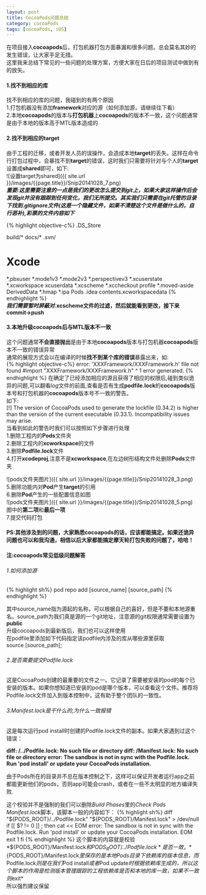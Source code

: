 ```yaml
---
layout: post
title: CocoaPods问题总结
category: cocoaPods
tags: [cocoaPods, iOS]
---
```

在项目接入**cocoapods**后，打包机器打包方面暴漏和很多问题。总会莫名其妙的发生错误，让大家手足无措。  
这里我来总结下常见的一些问题的处理方案，方便大家在日后的项目测试中做到有的放矢。  



#### 1.找不到相应的库
找不到相应的库的问题，我碰到的有两个原因  
1.打包机器没有添加**framework**对应的源（如何添加源，请继续往下看）  
2.本地**cocoapods**的版本与**打包机器**上**cocoapods**的版本不一致，这个问题通常是由于本地的版本高于MTL版本造成的

#### 2.找不到相应的**target**
由于工程的迁移，或者开发人员的误操作，会造成本地**target**的丢失。这样在命令行打包过程中，会暴找不到**target**的错误，这时我们只需要将针对与个人的**target**设置成**shared**即可，如下:  
![设置target为shared]({{ site.url }}/images/{{page.title}}/Snip20141028_7.png)  
***重要:这里需要注意的一点是我们的更改怎么提交到git上，如果大家这样操作后会发现git并没有跟踪到任何变化，我们无所提交。其实我们只需要在git托管的目录下找到.gitignore文件(这是一个隐藏文件，如果不清楚这个文件是做什么的，自行恶补),彩票的文件内容如下***

{% highlight objective-c%}
.DS_Store

build/*
docs/*
.svn/

# Xcode
*.pbxuser
*.mode1v3
*.mode2v3
*.perspectivev3
*.xcuserstate
*.xcworkspace
xcuserdata
*.xcscheme
*.xccheckout
profile
*.moved-aside
DerivedData
*.hmap
*.ipa
Pods
.idea
contents.xcworkspacedata
{% endhighlight %}  
***我们需要暂时屏蔽对*.xcscheme文件的过滤，然后就能看到更改，接下来commit->push**

#### 3.本地升级cocoapods后与MTL版本不一致
这个问题通常**不会直接抛出**是由于本地**cocoapods**版本与打包机器**cocoapods**版本不一致的错误异常  
通常的展现方式会以在编译的时候**找不到某个库的错误**暴露出来，如:  
{% highlight objective-c%}
error: 'XXXFramework/XXXFramework.h' file not found
    #import "XXXFramework/XXXFramework.h"
            ^
1 error generated.
{% endhighlight %}
在确定了已经添加相应的源且获得了相应的权限后,碰到类似诡异的问题,可以翻看*log*文件的前面,查看是否有生成**podfile.lock**的**cocoapods**版本号和打包机器的**cocoapods**版本号不一致的警告。  
如下:  
<kp>[!] The version of CocoaPods used to generate the lockfile (0.34.2) is higher than the version of the current executable (0.33.1). Incompatibility issues may arise.</kp>  
当看到如此的警告时我们可以按照如下步骤进行处理  
1.删除工程内的**Pods**文件夹  
2.删除工程内的**xcworkspace**的文件  
3.删除**Podfile.lock**文件  
4.打开**xcodeproj**,注意不是**xcworkspace**,在左边树形结构文件处删除**Pods**文件夹  

![pods文件夹图片]({{ site.url }}/images/{{page.title}}/Snip20141028_3.png)  
5.删除功能内对**Pod**产生**target**的引用  
6.删除**Pod**产生的一些配置信息如图  
![pods文件夹图片]({{ site.url }}/images/{{page.title}}/Snip20141028_5.png)
图中的**第二项**和**最后一项**  
7.提交代码打包

#### PS:其他涉及到的问题，大家熟悉cocoapods的话，应该都能搞定。如果还诡异问题也可以和我沟通，相信以后大家都能搞定摩天轮打包失败的问题了，哈哈！

#### 注:cocoapods常见低级问题解答

###### 1.如何添加源
{% highlight sh%}
pod repo add [source_name] [source_path]
{% endhighlight %}

其中source_name指为源起的名称，可以根据自己的喜好，但是不要和本地源重名。source_path为我们真是源的一个git地址，注意源的git权限通常需要设置为**public**  
升级cocoapods到最新版后，我们也可以这样使用  
在podfile里添加如下代码指定该podfile内涉及的库从哪些源里获取  
<kp>source [source_path];</kp>

###### 2.是否需要提交Podfile.lock
这是CocoaPods创建的最重要的文件之一。它记录了需要被安装的pod的每个已安装的版本。如果你想知道已安装的pod是哪个版本，可以查看这个文件。推荐将Podfile.lock文件加入到版本控制中，这有助于整个团队的一致性。 

###### 3.Manifest.lock是干什么的,为什么一致报错
这是每次运行pod install时创建的Podfile.lock文件的副本。如果大家遇到过这个错误：
  
**diff: /../Podfile.lock: No such file or directory diff: /Manifest.lock: No such file or directory error: The sandbox is not in sync with the Podfile.lock. Run 'pod install' or update your CocoaPods installation.**  

由于Pods所在的目录并不总在版本控制之下，这样可以保证开发者运行app之前都能更新他们的pods，否则app可能会crash，或者在一些不太明显的地方编译失败.  

这个校验并不是强制的我们可以删除*Build Phases*里的*Check Pods Manifest.lock*脚本，该脚本一般的内容如下：
{% highlight sh%}
diff "${PODS_ROOT}/../Podfile.lock" "${PODS_ROOT}/Manifest.lock" > /dev/null
if [[ $? != 0 ]] ; then
cat << EOM
error: The sandbox is not in sync with the Podfile.lock. Run 'pod install' or update your CocoaPods installation.
EOM
exit 1
fi
{% endhighlight %} 
这个脚本的内容就是校验*${PODS_ROOT}/Manifest.lock*和*${PODS_ROOT}/../Podfile.lock*是否一致，*${PODS_ROOT}/Manifest.lock*里保存的是本地Pods目录下依赖库的版本信息，而*Podfile.lock*则是在我们*Pod install*或者*Pod update*时根据依赖库生成的，所以这个脚本的作用是检测版本管理跟踪的工程依赖库是否和本地的库一致，如果不一致则*exit*  
所以强烈建议保留


